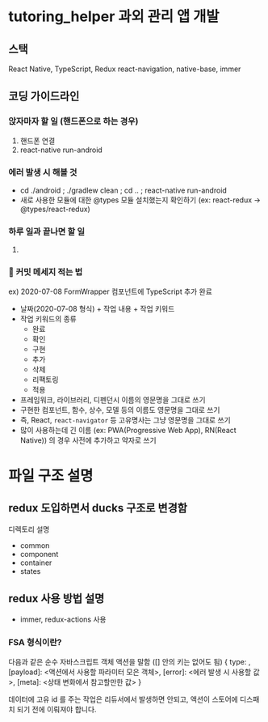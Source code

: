 # tutoring_helper 과외 관리 앱 개발

## 스택
React Native, TypeScript, Redux
react-navigation, native-base, immer

## 코딩 가이드라인

### 앉자마자 할 일 (핸드폰으로 하는 경우)
1. 핸드폰 연결
2. react-native run-android

### 에러 발생 시 해볼 것
- cd ./android ; ./gradlew clean ; cd .. ; react-native run-android
- 새로 사용한 모듈에 대한 @types 모듈 설치했는지 확인하기 (ex: react-redux -> @types/react-redux)

### 하루 일과 끝나면 할 일
1. 


### 📢 커밋 메세지 적는 법
ex) 2020-07-08 FormWrapper 컴포넌트에 TypeScript 추가 완료

- 날짜(2020-07-08 형식) + 작업 내용 + 작업 키워드
- 작업 키워드의 종류
  - 완료
  - 확인
  - 구현
  - 추가
  - 삭제
  - 리팩토링
  - 적용
- 프레임워크, 라이브러리, 디펜던시 이름의 영문명을 그대로 쓰기
- 구현한 컴포넌트, 함수, 상수, 모델 등의 이름도 영문명을 그대로 쓰기
- 즉, React, `react-navigator` 등 고유명사는 그냥 영문명을 그대로 쓰기
- 많이 사용하는데 긴 이름 (ex: PWA(Progressive Web App), RN(React Native)) 의 경우 사전에 추가하고 약자로 쓰기

# 파일 구조 설명

## redux 도입하면서 ducks 구조로 변경함

디렉토리 설명
- common
- component
- container
- states

## redux 사용 방법 설명
- immer, redux-actions 사용

### FSA 형식이란?
다음과 같은 순수 자바스크립트 객체 액션을 말함 ([] 안의 키는 없어도 됨)
{
  type: <actionType>,
  [payload]: <액션에서 사용할 파라미터 모은 객체>,
  [error]: <에러 발생 시 사용할 값>,
  [meta]: <상태 변화에서 참고할만한 값>
}

데이터에 고유 id 를 주는 작업은 리듀서에서 발생하면 안되고, 액션이 스토어에 디스패치 되기 전에 이뤄져야 합니다.